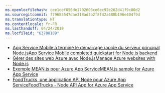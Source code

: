 ```yaml
---
ms.openlocfilehash: cee1cef056de1702603ce6ec92e262d41f9c80d2
ms.sourcegitcommit: f79685547dae318ad3b2f8f42a480b196e404f9d
ms.translationtype: HT
ms.contentlocale: fr-FR
ms.lasthandoff: 04/24/2019
ms.locfileid: "63708189"
---
```

- [<span data-ttu-id="59b34-101">App Service Mobile a terminé le démarrage rapide du serveur principal Node.js</span><span class="sxs-lookup"><span data-stu-id="59b34-101">App Service Mobile completed quickstart for Node.js backend</span></span>](https://azure.microsoft.com/resources/samples/app-service-mobile-nodejs-backend-quickstart/)
- [<span data-ttu-id="59b34-102">Gérer des sites web Azure avec Node.js</span><span class="sxs-lookup"><span data-stu-id="59b34-102">Manage Azure websites with Node.js</span></span>](https://azure.microsoft.com/resources/samples/app-service-web-nodejs-manage/)
- [<span data-ttu-id="59b34-103">Exemple MEAN.js pour Azure App Service</span><span class="sxs-lookup"><span data-stu-id="59b34-103">MEAN.js sample for Azure App Service</span></span>](https://azure.microsoft.com/resources/samples/meanjs/)
- [<span data-ttu-id="59b34-104">FoodTrucks, une application API Node pour Azure App Service</span><span class="sxs-lookup"><span data-stu-id="59b34-104">FoodTrucks - Node API App for Azure App Service</span></span>](https://azure.microsoft.com/resources/samples/app-service-api-node-food-trucks/)